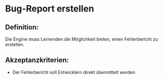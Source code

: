 # Bug-Report erstellen


## Definition:

Die Engine muss Lernenden die Möglichkeit bieten, einen Fehlerbericht zu erstellen.

## Akzeptanzkriterien:

- Der Fehlerbericht soll Entwicklern direkt übermittelt werden

